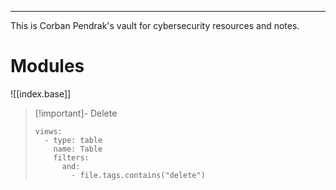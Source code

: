 -- --

This is Corban Pendrak's vault for cybersecurity resources and notes.

# Modules

![[index.base]]

> [!important]- Delete
> ```base
> views:
>   - type: table
>     name: Table
>     filters:
>       and:
>         - file.tags.contains("delete")
> 
> ```
